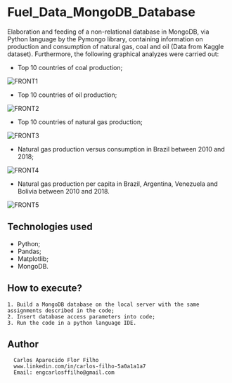 # Fuel_Data_MongoDB_Database

Elaboration and feeding of a non-relational database in MongoDB, via Python language by the Pymongo library, containing information on production and consumption of natural gas, coal and oil (Data from Kaggle dataset). Furthermore, the following graphical analyzes were carried out:


- Top 10 countries of coal production;

![FRONT1](https://github.com/CarlosFFilho/Fuel_Data_MongoDB_Database/blob/main/images/Coal_Production.png)


- Top 10 countries of oil production;

![FRONT2](https://github.com/CarlosFFilho/Fuel_Data_MongoDB_Database/blob/main/images/Oil_Production.png)


- Top 10 countries of natural gas production;

![FRONT3](https://github.com/CarlosFFilho/Fuel_Data_MongoDB_Database/blob/main/images/NaturalGas_Production.png)


- Natural gas production versus consumption in Brazil between 2010 and 2018;

![FRONT4](https://github.com/CarlosFFilho/Fuel_Data_MongoDB_Database/blob/main/images/Gas_Production_Brazil.png)


- Natural gas production per capita in Brazil, Argentina, Venezuela and Bolivia between 2010 and 2018.

![FRONT5](https://github.com/CarlosFFilho/Fuel_Data_MongoDB_Database/blob/main/images/Gas_Production_Per_Capita.png)


## Technologies used

  - Python;
  - Pandas;
  - Matplotlib;
  - MongoDB.


## How to execute?

    1. Build a MongoDB database on the local server with the same assignments described in the code;
    2. Insert database access parameters into code;
    3. Run the code in a python language IDE.


## Author

      Carlos Aparecido Flor Filho
      www.linkedin.com/in/carlos-filho-5a0a1a1a7
      Email: engcarlosffilho@gmail.com
